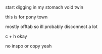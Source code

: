 start digging in my stomach void twin

this is for pony town

mostly offtab so ill probably disconnect a lot

c + h okay

no inspo or copy yeah
